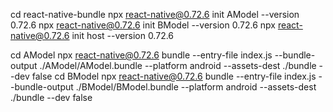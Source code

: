cd react-native-bundle
npx react-native@0.72.6 init AModel --version 0.72.6
npx react-native@0.72.6 init BModel --version 0.72.6
npx react-native@0.72.6 init host --version 0.72.6

cd AModel
npx react-native@0.72.6 bundle --entry-file index.js --bundle-output ./AModel/AModel.bundle --platform android --assets-dest ./bundle --dev false
cd BModel
npx react-native@0.72.6 bundle --entry-file index.js --bundle-output ./BModel/BModel.bundle --platform android --assets-dest ./bundle --dev false